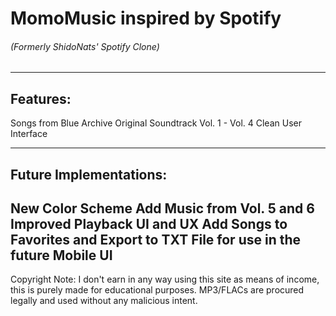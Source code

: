 # MomoMusic inspired by Spotify

###### (Formerly ShidoNats' Spotify Clone)

---
## Features:
Songs from Blue Archive Original Soundtrack Vol. 1 - Vol. 4
Clean User Interface

---
## Future Implementations:
New Color Scheme
Add Music from Vol. 5 and 6
Improved Playback UI and UX
Add Songs to Favorites and Export to TXT File for use in the future
Mobile UI
---
Copyright Note:
I don't earn in any way using this site as means of income, this is purely made for educational purposes. MP3/FLACs are procured legally and used without any malicious intent.
